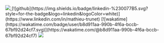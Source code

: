 <a href="https://www.linkedin.com/in/mathieu-trunet/">
  <img src="https://img.shields.io/badge/linkedin-%230077B5.svg?style=for-the-badge&logo=linkedin&logoColor=white"/>
</a>
[![github](https://img.shields.io/badge/linkedin-%230077B5.svg?style=for-the-badge&logo=linkedin&logoColor=white)](https://www.linkedin.com/in/mathieu-trunet)
[![wakatime](https://wakatime.com/badge/user/b8d911aa-990b-4f6a-bccb-67bf92d24cf7.svg)](https://wakatime.com/@b8d911aa-990b-4f6a-bccb-67bf92d24cf7)

<img src="https://wakatime.com/share/@b8d911aa-990b-4f6a-bccb-67bf92d24cf7/b8288325-6ce0-46f2-8cda-28dce6a64e30.svg">
